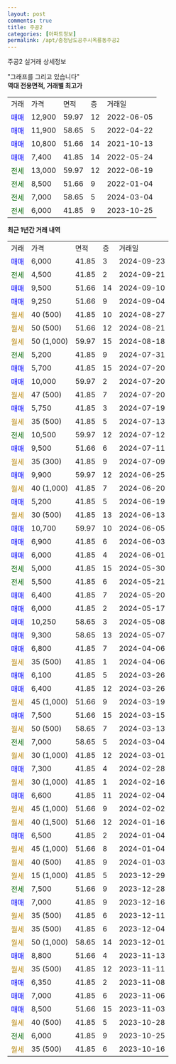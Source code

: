 ```yaml
---
layout: post
comments: true
title: 주공2
categories: [아파트정보]
permalink: /apt/충청남도공주시옥룡동주공2
---
```


주공2 실거래 상세정보

<script type="text/javascript">
  google.charts.load('current', {'packages':['line', 'corechart']});
  google.charts.setOnLoadCallback(drawChart);

  function drawChart() {
    var data = new google.visualization.DataTable();
    data.addColumn('date', '거래일');
    data.addColumn('number', "매매");
    data.addColumn('number', "전세");
    data.addColumn('number', "전매");

    data.addRows([[new Date(Date.parse("2024-09-23")), 6000, null, null], [new Date(Date.parse("2024-09-21")), null, 4500, null], [new Date(Date.parse("2024-09-10")), 9500, null, null], [new Date(Date.parse("2024-09-04")), 9250, null, null], [new Date(Date.parse("2024-08-27")), null, null, null], [new Date(Date.parse("2024-08-21")), null, null, null], [new Date(Date.parse("2024-08-18")), null, null, null], [new Date(Date.parse("2024-07-31")), null, 5200, null], [new Date(Date.parse("2024-07-20")), 5700, null, null], [new Date(Date.parse("2024-07-20")), 10000, null, null], [new Date(Date.parse("2024-07-20")), null, null, null], [new Date(Date.parse("2024-07-19")), 5750, null, null], [new Date(Date.parse("2024-07-13")), null, null, null], [new Date(Date.parse("2024-07-12")), null, 10500, null], [new Date(Date.parse("2024-07-11")), 9500, null, null], [new Date(Date.parse("2024-07-09")), null, null, null], [new Date(Date.parse("2024-06-25")), 9900, null, null], [new Date(Date.parse("2024-06-20")), null, null, null], [new Date(Date.parse("2024-06-19")), 5200, null, null], [new Date(Date.parse("2024-06-13")), null, null, null], [new Date(Date.parse("2024-06-05")), 10700, null, null], [new Date(Date.parse("2024-06-03")), 6900, null, null], [new Date(Date.parse("2024-06-01")), 6000, null, null], [new Date(Date.parse("2024-05-30")), null, 5000, null], [new Date(Date.parse("2024-05-21")), null, 5500, null], [new Date(Date.parse("2024-05-20")), 6400, null, null], [new Date(Date.parse("2024-05-17")), 6000, null, null], [new Date(Date.parse("2024-05-08")), 10250, null, null], [new Date(Date.parse("2024-05-07")), 9300, null, null], [new Date(Date.parse("2024-04-06")), 6800, null, null], [new Date(Date.parse("2024-04-06")), null, null, null], [new Date(Date.parse("2024-03-26")), 6100, null, null], [new Date(Date.parse("2024-03-26")), 6400, null, null], [new Date(Date.parse("2024-03-19")), null, null, null], [new Date(Date.parse("2024-03-15")), 7500, null, null], [new Date(Date.parse("2024-03-13")), null, null, null], [new Date(Date.parse("2024-03-04")), null, 7000, null], [new Date(Date.parse("2024-03-01")), null, null, null], [new Date(Date.parse("2024-02-28")), 7300, null, null], [new Date(Date.parse("2024-02-16")), null, null, null], [new Date(Date.parse("2024-02-04")), 6600, null, null], [new Date(Date.parse("2024-02-02")), null, null, null], [new Date(Date.parse("2024-01-16")), null, null, null], [new Date(Date.parse("2024-01-04")), 6500, null, null], [new Date(Date.parse("2024-01-04")), null, null, null], [new Date(Date.parse("2024-01-03")), null, null, null], [new Date(Date.parse("2023-12-29")), null, null, null], [new Date(Date.parse("2023-12-28")), null, 7500, null], [new Date(Date.parse("2023-12-16")), 7000, null, null], [new Date(Date.parse("2023-12-11")), null, null, null], [new Date(Date.parse("2023-12-04")), null, null, null], [new Date(Date.parse("2023-12-01")), null, null, null], [new Date(Date.parse("2023-11-13")), 8800, null, null], [new Date(Date.parse("2023-11-11")), null, null, null], [new Date(Date.parse("2023-11-08")), 6350, null, null], [new Date(Date.parse("2023-11-06")), 7000, null, null], [new Date(Date.parse("2023-11-03")), 8500, null, null], [new Date(Date.parse("2023-10-28")), null, null, null], [new Date(Date.parse("2023-10-25")), null, 6000, null], [new Date(Date.parse("2023-10-16")), null, null, null]]);

    var options = {
      hAxis: {
        format: 'yyyy/MM/dd'
      },    
      lineWidth: 0,
      pointsVisible: true,    
      title: '최근 1년간 유형별 실거래가 분포',
      legend: { position: 'bottom' }
    };

    var formatter = new google.visualization.NumberFormat({pattern:'###,###'} );
    formatter.format(data, 1);
    formatter.format(data, 2);
    
    setTimeout(function() {
        var chart = new google.visualization.LineChart(document.getElementById('columnchart_material'));
        chart.draw(data, (options));
        document.getElementById('loading').style.display = 'none';
    }, 200);
  }
</script>


<div id="loading" style="z-index:20; display: block; margin-left: 0px">"그래프를 그리고 있습니다"</div>
<div id="columnchart_material" style="width: 95%; margin-left: 0px; display: block"></div>
<!-- contents start -->
<b>역대 전용면적, 거래별 최고가</b>
<table class="sortable">
    <tr>
      <td>거래</td>
      <td>가격</td>
      <td>면적</td>
      <td>층</td>
      <td>거래일</td>
    </tr>
        <tr>
          <td><a style="color: blue">매매</a></td>
          <td>12,900</td>
          <td>59.97</td>
          <td>12</td>
          <td>2022-06-05</td>
        </tr>            <tr>
          <td><a style="color: blue">매매</a></td>
          <td>11,900</td>
          <td>58.65</td>
          <td>5</td>
          <td>2022-04-22</td>
        </tr>            <tr>
          <td><a style="color: blue">매매</a></td>
          <td>10,800</td>
          <td>51.66</td>
          <td>14</td>
          <td>2021-10-13</td>
        </tr>            <tr>
          <td><a style="color: blue">매매</a></td>
          <td>7,400</td>
          <td>41.85</td>
          <td>14</td>
          <td>2022-05-24</td>
        </tr>        
        <tr>
              <td><a style="color: darkgreen">전세</a></td>
              <td>13,000</td>
              <td>59.97</td>
              <td>12</td>
              <td>2022-06-19</td>
            </tr>            <tr>
              <td><a style="color: darkgreen">전세</a></td>
              <td>8,500</td>
              <td>51.66</td>
              <td>9</td>
              <td>2022-01-04</td>
            </tr>            <tr>
              <td><a style="color: darkgreen">전세</a></td>
              <td>7,000</td>
              <td>58.65</td>
              <td>5</td>
              <td>2024-03-04</td>
            </tr>            <tr>
              <td><a style="color: darkgreen">전세</a></td>
              <td>6,000</td>
              <td>41.85</td>
              <td>9</td>
              <td>2023-10-25</td>
            </tr>        
    
</table>

<b>최근 1년간 거래 내역</b>

<table class="sortable">
    <tr>
      <td>거래</td>
      <td>가격</td>
      <td>면적</td>
      <td>층</td>
      <td>거래일</td>
    </tr>
    <tr>
      <td><a style="color: blue">매매</a></td>
      <td>6,000</td>
      <td>41.85</td>
      <td>3</td>
      <td>2024-09-23</td>
    </tr>          <tr>
      <td><a style="color: darkgreen">전세</a></td>
      <td>4,500</td>
      <td>41.85</td>
      <td>2</td>
      <td>2024-09-21</td>
    </tr>          <tr>
      <td><a style="color: blue">매매</a></td>
      <td>9,500</td>
      <td>51.66</td>
      <td>14</td>
      <td>2024-09-10</td>
    </tr>          <tr>
      <td><a style="color: blue">매매</a></td>
      <td>9,250</td>
      <td>51.66</td>
      <td>9</td>
      <td>2024-09-04</td>
    </tr>          <tr>
      <td><a style="color: darkgoldenrod">월세</a></td>
      <td>40 (500)</td>
      <td>41.85</td>
      <td>10</td>
      <td>2024-08-27</td>
    </tr>          <tr>
      <td><a style="color: darkgoldenrod">월세</a></td>
      <td>50 (500)</td>
      <td>51.66</td>
      <td>12</td>
      <td>2024-08-21</td>
    </tr>          <tr>
      <td><a style="color: darkgoldenrod">월세</a></td>
      <td>50 (1,000)</td>
      <td>59.97</td>
      <td>15</td>
      <td>2024-08-18</td>
    </tr>          <tr>
      <td><a style="color: darkgreen">전세</a></td>
      <td>5,200</td>
      <td>41.85</td>
      <td>9</td>
      <td>2024-07-31</td>
    </tr>          <tr>
      <td><a style="color: blue">매매</a></td>
      <td>5,700</td>
      <td>41.85</td>
      <td>15</td>
      <td>2024-07-20</td>
    </tr>          <tr>
      <td><a style="color: blue">매매</a></td>
      <td>10,000</td>
      <td>59.97</td>
      <td>2</td>
      <td>2024-07-20</td>
    </tr>          <tr>
      <td><a style="color: darkgoldenrod">월세</a></td>
      <td>47 (500)</td>
      <td>41.85</td>
      <td>7</td>
      <td>2024-07-20</td>
    </tr>          <tr>
      <td><a style="color: blue">매매</a></td>
      <td>5,750</td>
      <td>41.85</td>
      <td>3</td>
      <td>2024-07-19</td>
    </tr>          <tr>
      <td><a style="color: darkgoldenrod">월세</a></td>
      <td>35 (500)</td>
      <td>41.85</td>
      <td>5</td>
      <td>2024-07-13</td>
    </tr>          <tr>
      <td><a style="color: darkgreen">전세</a></td>
      <td>10,500</td>
      <td>59.97</td>
      <td>12</td>
      <td>2024-07-12</td>
    </tr>          <tr>
      <td><a style="color: blue">매매</a></td>
      <td>9,500</td>
      <td>51.66</td>
      <td>6</td>
      <td>2024-07-11</td>
    </tr>          <tr>
      <td><a style="color: darkgoldenrod">월세</a></td>
      <td>35 (300)</td>
      <td>41.85</td>
      <td>9</td>
      <td>2024-07-09</td>
    </tr>          <tr>
      <td><a style="color: blue">매매</a></td>
      <td>9,900</td>
      <td>59.97</td>
      <td>12</td>
      <td>2024-06-25</td>
    </tr>          <tr>
      <td><a style="color: darkgoldenrod">월세</a></td>
      <td>40 (1,000)</td>
      <td>41.85</td>
      <td>7</td>
      <td>2024-06-20</td>
    </tr>          <tr>
      <td><a style="color: blue">매매</a></td>
      <td>5,200</td>
      <td>41.85</td>
      <td>5</td>
      <td>2024-06-19</td>
    </tr>          <tr>
      <td><a style="color: darkgoldenrod">월세</a></td>
      <td>30 (500)</td>
      <td>41.85</td>
      <td>13</td>
      <td>2024-06-13</td>
    </tr>          <tr>
      <td><a style="color: blue">매매</a></td>
      <td>10,700</td>
      <td>59.97</td>
      <td>10</td>
      <td>2024-06-05</td>
    </tr>          <tr>
      <td><a style="color: blue">매매</a></td>
      <td>6,900</td>
      <td>41.85</td>
      <td>6</td>
      <td>2024-06-03</td>
    </tr>          <tr>
      <td><a style="color: blue">매매</a></td>
      <td>6,000</td>
      <td>41.85</td>
      <td>4</td>
      <td>2024-06-01</td>
    </tr>          <tr>
      <td><a style="color: darkgreen">전세</a></td>
      <td>5,000</td>
      <td>41.85</td>
      <td>15</td>
      <td>2024-05-30</td>
    </tr>          <tr>
      <td><a style="color: darkgreen">전세</a></td>
      <td>5,500</td>
      <td>41.85</td>
      <td>6</td>
      <td>2024-05-21</td>
    </tr>          <tr>
      <td><a style="color: blue">매매</a></td>
      <td>6,400</td>
      <td>41.85</td>
      <td>7</td>
      <td>2024-05-20</td>
    </tr>          <tr>
      <td><a style="color: blue">매매</a></td>
      <td>6,000</td>
      <td>41.85</td>
      <td>2</td>
      <td>2024-05-17</td>
    </tr>          <tr>
      <td><a style="color: blue">매매</a></td>
      <td>10,250</td>
      <td>58.65</td>
      <td>3</td>
      <td>2024-05-08</td>
    </tr>          <tr>
      <td><a style="color: blue">매매</a></td>
      <td>9,300</td>
      <td>58.65</td>
      <td>13</td>
      <td>2024-05-07</td>
    </tr>          <tr>
      <td><a style="color: blue">매매</a></td>
      <td>6,800</td>
      <td>41.85</td>
      <td>7</td>
      <td>2024-04-06</td>
    </tr>          <tr>
      <td><a style="color: darkgoldenrod">월세</a></td>
      <td>35 (500)</td>
      <td>41.85</td>
      <td>1</td>
      <td>2024-04-06</td>
    </tr>          <tr>
      <td><a style="color: blue">매매</a></td>
      <td>6,100</td>
      <td>41.85</td>
      <td>5</td>
      <td>2024-03-26</td>
    </tr>          <tr>
      <td><a style="color: blue">매매</a></td>
      <td>6,400</td>
      <td>41.85</td>
      <td>12</td>
      <td>2024-03-26</td>
    </tr>          <tr>
      <td><a style="color: darkgoldenrod">월세</a></td>
      <td>45 (1,000)</td>
      <td>51.66</td>
      <td>9</td>
      <td>2024-03-19</td>
    </tr>          <tr>
      <td><a style="color: blue">매매</a></td>
      <td>7,500</td>
      <td>51.66</td>
      <td>15</td>
      <td>2024-03-15</td>
    </tr>          <tr>
      <td><a style="color: darkgoldenrod">월세</a></td>
      <td>50 (500)</td>
      <td>58.65</td>
      <td>7</td>
      <td>2024-03-13</td>
    </tr>          <tr>
      <td><a style="color: darkgreen">전세</a></td>
      <td>7,000</td>
      <td>58.65</td>
      <td>5</td>
      <td>2024-03-04</td>
    </tr>          <tr>
      <td><a style="color: darkgoldenrod">월세</a></td>
      <td>30 (1,000)</td>
      <td>41.85</td>
      <td>12</td>
      <td>2024-03-01</td>
    </tr>          <tr>
      <td><a style="color: blue">매매</a></td>
      <td>7,300</td>
      <td>41.85</td>
      <td>4</td>
      <td>2024-02-28</td>
    </tr>          <tr>
      <td><a style="color: darkgoldenrod">월세</a></td>
      <td>30 (1,000)</td>
      <td>41.85</td>
      <td>1</td>
      <td>2024-02-16</td>
    </tr>          <tr>
      <td><a style="color: blue">매매</a></td>
      <td>6,600</td>
      <td>41.85</td>
      <td>11</td>
      <td>2024-02-04</td>
    </tr>          <tr>
      <td><a style="color: darkgoldenrod">월세</a></td>
      <td>45 (1,000)</td>
      <td>51.66</td>
      <td>9</td>
      <td>2024-02-02</td>
    </tr>          <tr>
      <td><a style="color: darkgoldenrod">월세</a></td>
      <td>40 (1,500)</td>
      <td>51.66</td>
      <td>12</td>
      <td>2024-01-16</td>
    </tr>          <tr>
      <td><a style="color: blue">매매</a></td>
      <td>6,500</td>
      <td>41.85</td>
      <td>2</td>
      <td>2024-01-04</td>
    </tr>          <tr>
      <td><a style="color: darkgoldenrod">월세</a></td>
      <td>45 (1,000)</td>
      <td>51.66</td>
      <td>8</td>
      <td>2024-01-04</td>
    </tr>          <tr>
      <td><a style="color: darkgoldenrod">월세</a></td>
      <td>40 (500)</td>
      <td>41.85</td>
      <td>9</td>
      <td>2024-01-03</td>
    </tr>          <tr>
      <td><a style="color: darkgoldenrod">월세</a></td>
      <td>15 (1,000)</td>
      <td>41.85</td>
      <td>5</td>
      <td>2023-12-29</td>
    </tr>          <tr>
      <td><a style="color: darkgreen">전세</a></td>
      <td>7,500</td>
      <td>51.66</td>
      <td>9</td>
      <td>2023-12-28</td>
    </tr>          <tr>
      <td><a style="color: blue">매매</a></td>
      <td>7,000</td>
      <td>41.85</td>
      <td>9</td>
      <td>2023-12-16</td>
    </tr>          <tr>
      <td><a style="color: darkgoldenrod">월세</a></td>
      <td>35 (500)</td>
      <td>41.85</td>
      <td>6</td>
      <td>2023-12-11</td>
    </tr>          <tr>
      <td><a style="color: darkgoldenrod">월세</a></td>
      <td>35 (500)</td>
      <td>41.85</td>
      <td>6</td>
      <td>2023-12-04</td>
    </tr>          <tr>
      <td><a style="color: darkgoldenrod">월세</a></td>
      <td>50 (1,000)</td>
      <td>58.65</td>
      <td>14</td>
      <td>2023-12-01</td>
    </tr>          <tr>
      <td><a style="color: blue">매매</a></td>
      <td>8,800</td>
      <td>51.66</td>
      <td>4</td>
      <td>2023-11-13</td>
    </tr>          <tr>
      <td><a style="color: darkgoldenrod">월세</a></td>
      <td>35 (500)</td>
      <td>41.85</td>
      <td>12</td>
      <td>2023-11-11</td>
    </tr>          <tr>
      <td><a style="color: blue">매매</a></td>
      <td>6,350</td>
      <td>41.85</td>
      <td>2</td>
      <td>2023-11-08</td>
    </tr>          <tr>
      <td><a style="color: blue">매매</a></td>
      <td>7,000</td>
      <td>41.85</td>
      <td>6</td>
      <td>2023-11-06</td>
    </tr>          <tr>
      <td><a style="color: blue">매매</a></td>
      <td>8,500</td>
      <td>51.66</td>
      <td>15</td>
      <td>2023-11-03</td>
    </tr>          <tr>
      <td><a style="color: darkgoldenrod">월세</a></td>
      <td>40 (500)</td>
      <td>41.85</td>
      <td>5</td>
      <td>2023-10-28</td>
    </tr>          <tr>
      <td><a style="color: darkgreen">전세</a></td>
      <td>6,000</td>
      <td>41.85</td>
      <td>9</td>
      <td>2023-10-25</td>
    </tr>          <tr>
      <td><a style="color: darkgoldenrod">월세</a></td>
      <td>35 (500)</td>
      <td>41.85</td>
      <td>6</td>
      <td>2023-10-16</td>
    </tr>      </table>
<!-- contents end -->    

